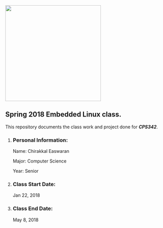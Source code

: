 
<img src="https://www.newpaltz.edu/media/identity/logos/newpaltzlogo.jpg" width=300>

## Spring 2018 Embedded Linux class.


This repository documents the class work and project done for **_CPS342_**.

1. ### Personal Information:

   Name: Chirakkal Easwaran
   
   Major: Computer Science
   
   Year: Senior 

2. ### Class Start Date:

   Jan 22, 2018

3. ### Class End Date:

   May 8, 2018


